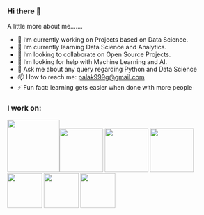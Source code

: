 ### Hi there 👋
 A little more about me.......
- 🔭 I’m currently working on Projects based on Data Science.
- 🌱 I’m currently learning Data Science and Analytics.
- 👯 I’m looking to collaborate on Open Source Projects.
- 🤔 I’m looking for help with Machine Learning and AI.
- 💬 Ask me about any query regarding Python and Data Science
- 📫 How to reach me: palak999g@gmail.com
- ⚡ Fun fact: learning gets easier when done with more people


### I work on:
<img src= https://opensource.hk/wp-content/uploads/2017/02/python-logo-inkscape.png width='120'><img src = https://matplotlib.org/3.2.1/_images/sphx_glr_logos2_003.png width='100'>  <img src = https://miro.medium.com/max/765/1*cyXCE-JcBelTyrK-58w6_Q.png width = '100'>     <img src = https://www.freecodecamp.org/news/content/images/2020/07/pandas-logo.png width='100'>     <img src=http://amueller.github.io/img/scikit-learn-logo.png width = '80'>              <img src=https://s3.amazonaws.com/looker-databasesstatic-corp/analytical/logos/azure-sql-data-warehouse.png width='80'>               <img src=https://upload.wikimedia.org/wikipedia/commons/thumb/7/75/Django_logo.svg/1200px-Django_logo.svg.png width='80'>
